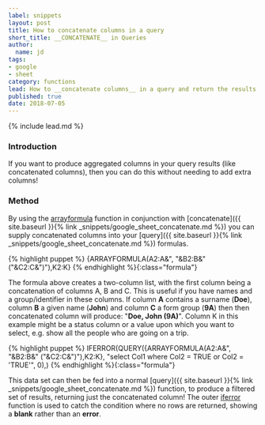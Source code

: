 ```yaml
---
label: snippets
layout: post
title: How to concatenate columns in a query
short_title: __CONCATENATE__ in Queries
author:
  name: jd
tags:
- google
- sheet
category: functions
lead: How to __concatenate columns__ in a query and return the results.
published: true
date: 2018-07-05
---
```

{% include lead.md %}

### Introduction

If you want to produce aggregated columns in your query results (like concatenated columns), then you can do this without needing to add extra columns!

### Method

By using the [arrayformula][1] function in conjunction with [concatenate]({{ site.baseurl }}{% link _snippets/google_sheet_concatenate.md %}) you can supply concatenated columns into your [query]({{ site.baseurl }}{% link _snippets/google_sheet_concatenate.md %}) formulas.

{% highlight puppet %}
{ARRAYFORMULA(A2:A&", "&B2:B&" ("&C2:C&")"),K2:K}
{% endhighlight %}{:class="formula"}

The formula above creates a two-column list, with the first column being a concatenation of columns A, B and C. This is useful if you have names and a group/identifier in these columns. If column __A__ contains a surname (__Doe__), column __B__ a given name (__John__) and column __C__ a form group (__9A__) then then concatenated column will produce: "__Doe, John (9A)__". Column K in this example might be a status column or a value upon which you want to select, e.g. show all the people who are going on a trip.

{% highlight puppet %}
IFERROR(QUERY({ARRAYFORMULA(A2:A&", "&B2:B&" ("&C2:C&")"),K2:K}, "select Col1 where Col2 = TRUE or Col2 = 'TRUE'", 0),)
{% endhighlight %}{:class="formula"}

This data set can then be fed into a normal [query]({{ site.baseurl }}{% link _snippets/google_sheet_concatenate.md %}) function, to produce a filtered set of results, returning just the concatenated column! The outer [iferror][2] function is used to catch the condition where no rows are returned, showing a __blank__ rather than an __error__.

  [1]: https://support.google.com/docs/answer/3093275 "How to use the ARRAYFORMULA function"
  [2]: https://support.google.com/docs/answer/3093304 "How to use the IFERROR function"